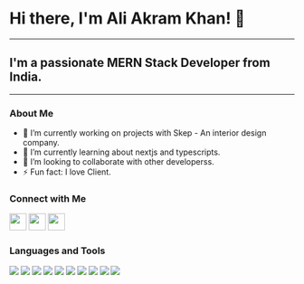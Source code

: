 # Hi there, I'm Ali Akram Khan! 👋 
___

## I'm a passionate MERN Stack Developer from India.
___


### About Me
- 🔭 I’m currently working on projects with Skep - An interior design company.
- 🌱 I’m currently learning about nextjs and typescripts.
- 👯 I’m looking to collaborate with other developerss.
- ⚡ Fun fact: I love  Client.

### Connect with Me

[<img src="https://github.githubassets.com/assets/GitHub-Mark-ea2971cee799.png" width="30" height="30">](https://github.com/AliAkramkk) [<img src="https://cdn-icons-png.flaticon.com/256/174/174857.png" width="30" height="30">](https://www.linkedin.com/in/aliakramkh) [<img src="https://img.icons8.com/color/452/twitter.png" width="30" height="30">](https://twitter.com/AliAkramKh)

### Languages and Tools

[<img src="https://img.icons8.com/color/48/000000/amazon-web-services.png">](#) [<img src="https://img.icons8.com/color/48/000000/bootstrap.png">](#) [<img src="https://img.icons8.com/color/48/000000/css3.png">](#) [<img src="https://img.icons8.com/color/48/000000/javascript.png">](#) [<img src="https://img.icons8.com/color/48/000000/html-5.png">](#) [<img src="https://img.icons8.com/color/48/000000/nodejs.png">](#) [<img src="https://img.icons8.com/color/48/000000/mongodb.png">](#) [<img src="https://img.icons8.com/color/48/000000/react-native.png">](#) [<img src="https://img.icons8.com/color/48/000000/typescript.png">](#) [<img src="https://img.icons8.com/color/48/000000/figma.png">](#)

